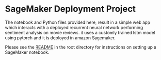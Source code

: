 # SageMaker Deployment Project

The notebook and Python files provided here, result in a simple web app which interacts with a deployed recurrent neural network performing sentiment analysis on movie reviews. it uses a customly trained lstm model using pytorch and it is deployed in amazon Sagemaker.

Please see the [README](https://github.com/udacity/sagemaker-deployment/tree/master/README.md) in the root directory for instructions on setting up a SageMaker notebook.
